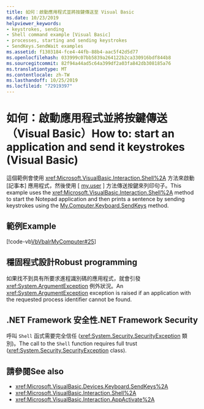 ```yaml
---
title: 如何：啟動應用程式並將按鍵傳送至 Visual Basic
ms.date: 10/23/2019
helpviewer_keywords:
- keystrokes, sending
- Shell command example [Visual Basic]
- processes, starting and sending keystrokes
- SendKeys.SendWait examples
ms.assetid: f1303184-fce4-44fb-88b4-aac5f42d5d77
ms.openlocfilehash: 033999c07bb5839a264122b2ca330916bdf844b8
ms.sourcegitcommit: 82f94a44ad5c64a399df2a03fa842db308185a76
ms.translationtype: MT
ms.contentlocale: zh-TW
ms.lasthandoff: 10/25/2019
ms.locfileid: "72919397"
---
```

# <a name="how-to-start-an-application-and-send-it-keystrokes-visual-basic"></a><span data-ttu-id="7f142-102">如何：啟動應用程式並將按鍵傳送（Visual Basic）</span><span class="sxs-lookup"><span data-stu-id="7f142-102">How to: start an application and send it keystrokes (Visual Basic)</span></span>

<span data-ttu-id="7f142-103">這個範例會使用 <xref:Microsoft.VisualBasic.Interaction.Shell%2A> 方法來啟動 [記事本] 應用程式，然後使用 [ [my.user](xref:Microsoft.VisualBasic.Devices.Keyboard.SendKeys%2A) ] 方法傳送按鍵來列印句子。</span><span class="sxs-lookup"><span data-stu-id="7f142-103">This example uses the <xref:Microsoft.VisualBasic.Interaction.Shell%2A> method to start the Notepad application and then prints a sentence by sending keystrokes using the [My.Computer.Keyboard.SendKeys](xref:Microsoft.VisualBasic.Devices.Keyboard.SendKeys%2A) method.</span></span>

## <a name="example"></a><span data-ttu-id="7f142-104">範例</span><span class="sxs-lookup"><span data-stu-id="7f142-104">Example</span></span>

[!code-vb[VbVbalrMyComputer#25](~/samples/snippets/visualbasic/VS_Snippets_VBCSharp/VbVbalrMyComputer/VB/Class2.vb#25)]

## <a name="robust-programming"></a><span data-ttu-id="7f142-105">穩固程式設計</span><span class="sxs-lookup"><span data-stu-id="7f142-105">Robust programming</span></span>

<span data-ttu-id="7f142-106">如果找不到具有所要求進程識別碼的應用程式，就會引發 <xref:System.ArgumentException> 例外狀況。</span><span class="sxs-lookup"><span data-stu-id="7f142-106">An <xref:System.ArgumentException> exception is raised if an application with the requested process identifier cannot be found.</span></span>  
  
## <a name="net-framework-security"></a><span data-ttu-id="7f142-107">.NET Framework 安全性</span><span class="sxs-lookup"><span data-stu-id="7f142-107">.NET Framework Security</span></span>

<span data-ttu-id="7f142-108">呼叫 `Shell` 函式需要完全信任 (<xref:System.Security.SecurityException> 類別)。</span><span class="sxs-lookup"><span data-stu-id="7f142-108">The call to the `Shell` function requires full trust (<xref:System.Security.SecurityException> class).</span></span>

## <a name="see-also"></a><span data-ttu-id="7f142-109">請參閱</span><span class="sxs-lookup"><span data-stu-id="7f142-109">See also</span></span>

- <xref:Microsoft.VisualBasic.Devices.Keyboard.SendKeys%2A>
- <xref:Microsoft.VisualBasic.Interaction.Shell%2A>
- <xref:Microsoft.VisualBasic.Interaction.AppActivate%2A>
